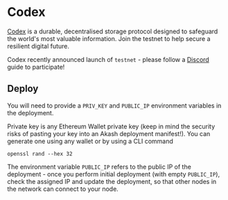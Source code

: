# Codex

[Codex](https://codex.storage) is a durable, decentralised storage protocol designed to safeguard the world's most valuable information. Join the testnet to help secure a resilient digital future.

Codex recently announced launch of `testnet` - please follow a [Discord](https://discord.gg/codex-storage) guide to participate!

## Deploy

You will need to provide a `PRIV_KEY` and `PUBLIC_IP` environment variables in the deployment.

Private key is any Ethereum Wallet private key (keep in mind the security risks of pasting your key into an Akash deployment manifest!). You can generate one using any wallet or by using a CLI command

```
openssl rand --hex 32
```

The environment variable `PUBLIC_IP` refers to the public IP of the deployment - once you perform initial deployment (with empty `PUBLIC_IP`), check the assigned IP and update the deployment, so that other nodes in the network can connect to your node.
